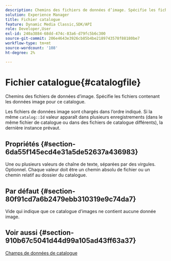 ```yaml
---
description: Chemins des fichiers de données d’image. Spécifie les fichiers contenant les données image pour ce catalogue.
solution: Experience Manager
title: Fichier catalogue
feature: Dynamic Media Classic,SDK/API
role: Developer,User
exl-id: 240a3884-68dd-474c-83a6-d79fc5b6c300
source-git-commit: 206e4643e3926cb85b4be2189743578f88180be7
workflow-type: tm+mt
source-wordcount: '108'
ht-degree: 2%

---
```


# Fichier catalogue{#catalogfile}

Chemins des fichiers de données d’image. Spécifie les fichiers contenant les données image pour ce catalogue.

Les fichiers de données image sont chargés dans l’ordre indiqué. Si la même `catalog::Id` valeur apparaît dans plusieurs enregistrements (dans le même fichier de catalogue ou dans des fichiers de catalogue différents), la dernière instance prévaut.

## Propriétés {#section-6da55f145ecd4e31a5de52637a436983}

Une ou plusieurs valeurs de chaîne de texte, séparées par des virgules. Optionnel. Chaque valeur doit être un chemin absolu de fichier ou un chemin relatif au dossier du catalogue.

## Par défaut {#section-80f91cd7a6b2479ebb310319e9c74da7}

Vide qui indique que ce catalogue d’images ne contient aucune donnée image.

## Voir aussi {#section-910b67c5041d44d99a105ad43ff63a37}

[Champs de données de catalogue](../../../../../is-api/image-catalog/image-serving-api-ref/c-image-catalog-reference/c-overview/c-catalog-data-fields/c-catalog-data-fields.md#concept-b19581028ec44f98b9f5943624403d29)
